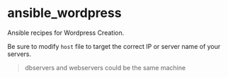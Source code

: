 # ansible_wordpress

Ansible recipes for Wordpress Creation.

Be sure to modify `host` file to target the correct IP or server name of your servers. 

> dbservers and webservers could be the same machine
